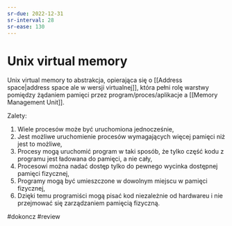 ```yaml
---
sr-due: 2022-12-31
sr-interval: 28
sr-ease: 130
---
```


# Unix virtual memory
Unix virtual memory to abstrakcja, opierająca się o [[Address space|address space ale w wersji virtualnej]], która pełni rolę warstwy pomiędzy żądaniem pamięci przez program/proces/aplikacje a [[Memory Management Unit]].

Zalety:
1. Wiele procesów może być uruchomiona jednocześnie,
2. Jest możliwe uruchomienie procesów wymagających więcej pamięci niż jest to możliwe,
3. Procesy mogą uruchomić program w taki sposób, że tylko część kodu z programu jest ładowana do pamięci, a nie cały,
4. Procesowi można nadać dostęp tylko do pewnego wycinka dostępnej pamięci fizycznej,
5. Programy mogą być umieszczone w dowolnym miejscu w pamięci fizycznej,
6. Dzięki temu programiści mogą pisać kod niezależnie od hardwareu i nie przejmować się zarządzaniem pamięcią fizyczną.

#dokoncz
#review